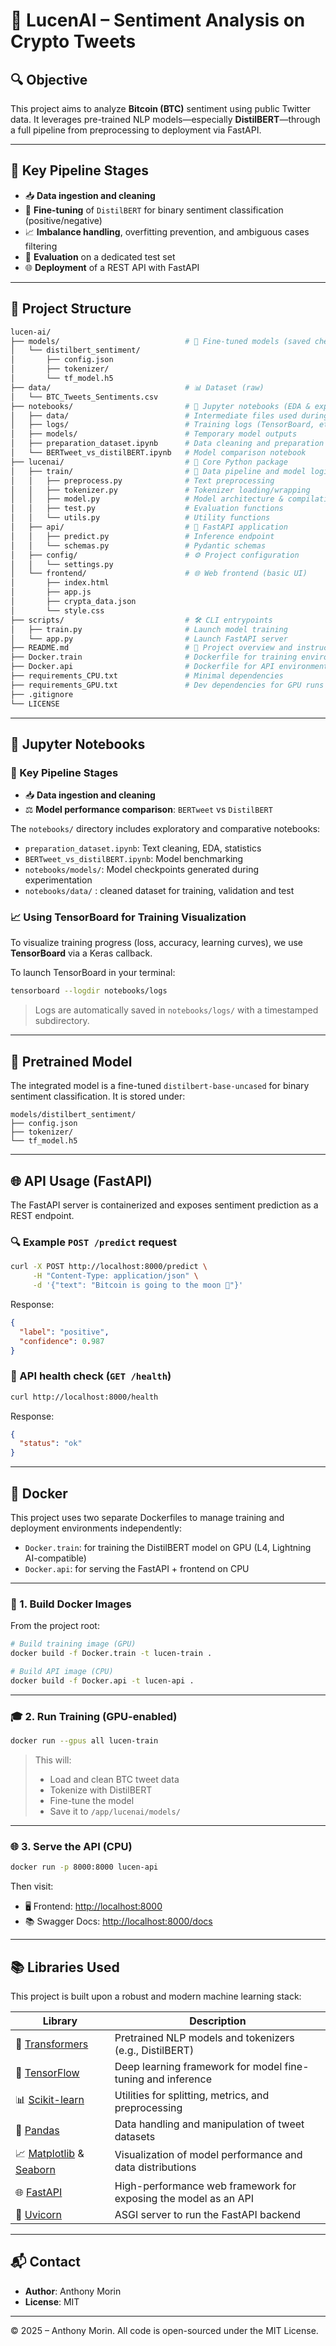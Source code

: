 # 🚀 LucenAI – Sentiment Analysis on Crypto Tweets

## 🔍 Objective

This project aims to analyze **Bitcoin (BTC)** sentiment using public Twitter data. It leverages pre-trained NLP models—especially **DistilBERT**—through a full pipeline from preprocessing to deployment via FastAPI.

---

## 🧩 Key Pipeline Stages

- 📥 **Data ingestion and cleaning**
- 🔧 **Fine-tuning** of `DistilBERT` for binary sentiment classification (positive/negative)
- 📈 **Imbalance handling**, overfitting prevention, and ambiguous cases filtering
- 🧪 **Evaluation** on a dedicated test set
- 🌐 **Deployment** of a REST API with FastAPI

---

## 📁 Project Structure

```bash
lucen-ai/
├── models/                            # 🧠 Fine-tuned models (saved checkpoints)
│   └── distilbert_sentiment/
│       ├── config.json
│       ├── tokenizer/
│       └── tf_model.h5
├── data/                              # 📊 Dataset (raw)
│   └── BTC_Tweets_Sentiments.csv
├── notebooks/                         # 📓 Jupyter notebooks (EDA & experimentation)
│   ├── data/                          # Intermediate files used during experimentation
│   ├── logs/                          # Training logs (TensorBoard, etc.)
│   ├── models/                        # Temporary model outputs
│   ├── preparation_dataset.ipynb      # Data cleaning and preparation
│   └── BERTweet_vs_distilBERT.ipynb   # Model comparison notebook
├── lucenai/                           # 🧠 Core Python package
│   ├── train/                         # 🔧 Data pipeline and model logic
│   │   ├── preprocess.py              # Text preprocessing
│   │   ├── tokenizer.py               # Tokenizer loading/wrapping
│   │   ├── model.py                   # Model architecture & compilation
│   │   ├── test.py                    # Evaluation functions
│   │   └── utils.py                   # Utility functions
│   ├── api/                           # 🚀 FastAPI application
│   │   ├── predict.py                 # Inference endpoint
│   │   └── schemas.py                 # Pydantic schemas
│   ├── config/                        # ⚙️ Project configuration
│   │   └── settings.py
│   └── frontend/                      # 🌐 Web frontend (basic UI)
│       ├── index.html
│       ├── app.js
│       ├── crypta_data.json
│       └── style.css
├── scripts/                           # 🛠️ CLI entrypoints
│   ├── train.py                       # Launch model training
│   └── app.py                         # Launch FastAPI server
├── README.md                          # 📖 Project overview and instructions
├── Docker.train                       # Dockerfile for training environment
├── Docker.api                         # Dockerfile for API environment
├── requirements_CPU.txt               # Minimal dependencies
├── requirements_GPU.txt               # Dev dependencies for GPU runs
├── .gitignore
└── LICENSE
```

---

## 📒 Jupyter Notebooks

### 🧩 Key Pipeline Stages
- 📥 **Data ingestion and cleaning**
- ⚖️ **Model performance comparison**: `BERTweet` vs `DistilBERT`

The `notebooks/` directory includes exploratory and comparative notebooks:

- `preparation_dataset.ipynb`: Text cleaning, EDA, statistics
- `BERTweet_vs_distilBERT.ipynb`: Model benchmarking
- `notebooks/models/`: Model checkpoints generated during experimentation
- `notebooks/data/` : cleaned dataset for training, validation and test

### 📈 Using TensorBoard for Training Visualization

To visualize training progress (loss, accuracy, learning curves), we use **TensorBoard** via a Keras callback.

To launch TensorBoard in your terminal:
```bash
tensorboard --logdir notebooks/logs
```

> Logs are automatically saved in `notebooks/logs/` with a timestamped subdirectory.

---

## 🧠 Pretrained Model

The integrated model is a fine-tuned `distilbert-base-uncased` for binary sentiment classification. It is stored under:

```
models/distilbert_sentiment/
├── config.json
├── tokenizer/
└── tf_model.h5
```

---

## 🌐 API Usage (FastAPI)

The FastAPI server is containerized and exposes sentiment prediction as a REST endpoint.

### 🔍 Example `POST /predict` request

```bash
curl -X POST http://localhost:8000/predict \
     -H "Content-Type: application/json" \
     -d '{"text": "Bitcoin is going to the moon 🚀"}'
```

Response:
```json
{
  "label": "positive",
  "confidence": 0.987
}
```

### 🔁 API health check (`GET /health`)

```bash
curl http://localhost:8000/health
```

Response:
```json
{
  "status": "ok"
}
```

---

## 🐳 Docker

This project uses two separate Dockerfiles to manage training and deployment environments independently:

- `Docker.train`: for training the DistilBERT model on GPU (L4, Lightning AI-compatible)
- `Docker.api`: for serving the FastAPI + frontend on CPU

---

### 🐳 1. Build Docker Images

From the project root:

```bash
# Build training image (GPU)
docker build -f Docker.train -t lucen-train .

# Build API image (CPU)
docker build -f Docker.api -t lucen-api .
```

---

### 🎓 2. Run Training (GPU-enabled)

```bash
docker run --gpus all lucen-train
```

> This will:
> - Load and clean BTC tweet data
> - Tokenize with DistilBERT
> - Fine-tune the model
> - Save it to `/app/lucenai/models/`

---

### 🌐 3. Serve the API (CPU)

```bash
docker run -p 8000:8000 lucen-api
```

Then visit:

- 🖥️ Frontend: [http://localhost:8000](http://localhost:8000)
- 📚 Swagger Docs: [http://localhost:8000/docs](http://localhost:8000/docs)

---

## 📚 Libraries Used

This project is built upon a robust and modern machine learning stack:

| Library | Description |
|--------|-------------|
| 🤗 [Transformers](https://huggingface.co/docs/transformers) | Pretrained NLP models and tokenizers (e.g., DistilBERT) |
| 🧠 [TensorFlow](https://www.tensorflow.org/) | Deep learning framework for model fine-tuning and inference |
| 📊 [Scikit-learn](https://scikit-learn.org/) | Utilities for splitting, metrics, and preprocessing |
| 🐍 [Pandas](https://pandas.pydata.org/) | Data handling and manipulation of tweet datasets |
| 📈 [Matplotlib](https://matplotlib.org/) & [Seaborn](https://seaborn.pydata.org/) | Visualization of model performance and data distributions |
| 🌐 [FastAPI](https://fastapi.tiangolo.com/) | High-performance web framework for exposing the model as an API |
| 🚀 [Uvicorn](https://www.uvicorn.org/) | ASGI server to run the FastAPI backend |

---

## 📬 Contact

- **Author**: Anthony Morin  
- **License**: MIT

---

© 2025 – Anthony Morin. All code is open-sourced under the MIT License.